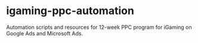 # igaming-ppc-automation
Automation scripts and resources for 12-week PPC program for iGaming on Google Ads and Microsoft Ads.
